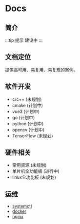 
# Docs

## 简介

:::tip 提示
建设中
:::

## 文档定位

提供高可用、易复用、易复现的案例。

## 软件开发

- c/c++ (未规划)
- cmake (计划中)
- vue3 (计划中)
- go (计划中)
- python (计划中)
- opencv (计划中)
- TensorFlow (未规划)

## 硬件相关

- 常用资源 (未规划)
- 单片机全功能板 (进行中)
- linux全功能板 (未规划)

## 运维 

- [systemctl](../ops/systemctl.md)
- [docker](../ops/docker.md)
- [nginx](../ops/nginx.md)
	

